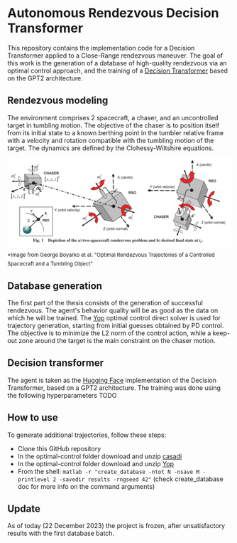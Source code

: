 # Autonomous Rendezvous Decision Transformer
This repository contains the implementation code for a Decision Transformer applied to a Close-Range rendezvous maneuver. The goal of this work is the generation of a database of high-quality rendezvous via an optimal control approach, and the training of a [Decision Transformer](https://github.com/kzl/decision-transformer) based on the GPT2 architecture.
## Rendezvous modeling
The environment comprises 2 spacecraft, a chaser, and an uncontrolled target in tumbling motion. The objective of the chaser is to position itself from its initial state to a known berthing point in the tumbler relative frame with a velocity and rotation compatible with the tumbling motion of the target. The dynamics are defined by the Clohessy-Wiltshire equations.

![Image from George Boyarko et al. "Optimal Rendezvous Trajectories of a Controlled Spacecraft and a Tumbling Object"](https://github.com/Govax99/autonomous-rendezvous-decision-transformer/blob/main/images/model.png)
<sub>\*Image from George Boyarko et al. "Optimal Rendezvous Trajectories of a Controlled Spacecraft and a Tumbling Object"</sub>

## Database generation
The first part of the thesis consists of the generation of successful rendezvous. The agent's behavior quality will be as good as the data on which he will be trained. The [Yop](https://www.yoptimization.com/) optimal control direct solver is used for trajectory generation, starting from initial guesses obtained by PD control. The objective is to minimize the L2 norm of the control action, while a keep-out zone around the target is the main constraint on the chaser motion.

## Decision transformer
The agent is taken as the [Hugging Face](https://huggingface.co/docs/transformers/model_doc/decision_transformer) implementation of the Decision Transformer, based on a GPT2 architecture. The training was done using the following hyperparameters TODO

## How to use
To generate additional trajectories, follow these steps:

 - Clone this GitHub repository
 - In the optimal-control folder download and unzip [casadi](https://github.com/casadi/casadi/releases/download/3.6.3/casadi-3.6.3-linux64-matlab2018b.zip)
 - In the optimal-control folder download and unzip [Yop](https://github.com/yoptimization/yop/archive/refs/tags/v1.0-rc3.zip)
 - From the shell: `matlab -r "create_database -ntot N -nsave M -printlevel 2 -savedir results -rngseed 42"` (check create_database doc for more info on the command arguments)

## Update
As of today (22 December 2023) the project is frozen, after unsatisfactory results with the first database batch.
